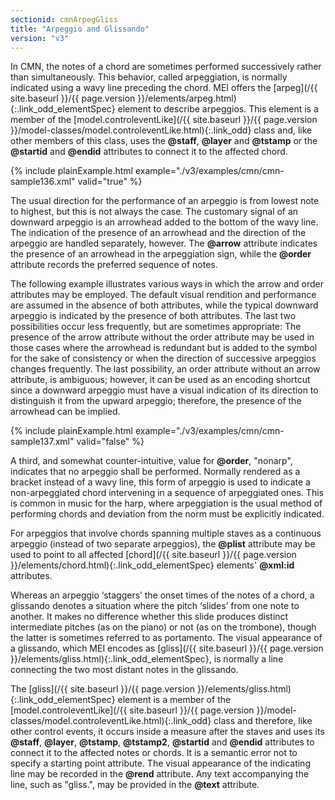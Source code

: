 ```yaml
---
sectionid: cmnArpegGliss
title: "Arpeggio and Glissando"
version: "v3"
---
```




In CMN, the notes of a chord are sometimes performed successively rather than
simultaneously. This behavior, called arpeggiation, is normally indicated
using a wavy line preceding the chord. MEI offers the [arpeg](/{{ site.baseurl }}/{{ page.version }}/elements/arpeg.html){:.link_odd_elementSpec} element
to describe arpeggios. This element is a member of the [model.controleventLike](/{{ site.baseurl }}/{{ page.version }}/model-classes/model.controleventLike.html){:.link_odd} class and, like other members of this class, uses the
**@staff**, **@layer** and **@tstamp** or the **@startid** and
**@endid** attributes to connect it to the affected chord.

{% include plainExample.html example="./v3/examples/cmn/cmn-sample136.xml" valid="true" %}


The usual direction for the performance of an arpeggio is from lowest note to highest,
but this is not always the case. The customary signal of an downward arpeggio is an
arrowhead added to the bottom of the wavy line. The indication of the presence of
an
arrowhead and the direction of the arpeggio are handled separately, however. The
**@arrow** attribute indicates the presence of an arrowhead in the arpeggiation
sign, while the **@order** attribute records the preferred sequence of notes.

The following example illustrates various ways in which the arrow and order attributes
may be employed. The default visual rendition and performance are assumed in the absence
of both attributes, while the typical downward arpeggio is indicated by the presence
of
both attributes. The last two possibilities occur less frequently, but are sometimes
appropriate: The presence of the arrow attribute without the order attribute may be
used
in those cases where the arrowhead is redundant but is added to the symbol for the
sake of
consistency or when the direction of successive arpeggios changes frequently. The
last
possibility, an order attribute without an arrow attribute, is ambiguous; however,
it can
be used as an encoding shortcut since a downward arpeggio must have a visual indication
of
its direction to distinguish it from the upward arpeggio; therefore, the presence
of the
arrowhead can be implied.

{% include plainExample.html example="./v3/examples/cmn/cmn-sample137.xml" valid="false" %}


A third, and somewhat counter-intuitive, value for **@order**, "nonarp", indicates
that no arpeggio shall be performed. Normally rendered as a bracket instead of a wavy
line, this form of arpeggio is used to indicate a non-arpeggiated chord intervening
in a
sequence of arpeggiated ones. This is common in music for the harp, where arpeggiation
is
the usual method of performing chords and deviation from the norm must be explicitly
indicated.



For arpeggios that involve chords spanning multiple staves as a continuous arpeggio
(instead of two separate arpeggios), the **@plist** attribute may be used to point
to all affected [chord](/{{ site.baseurl }}/{{ page.version }}/elements/chord.html){:.link_odd_elementSpec} elements' **@xml:id** attributes.



Whereas an arpeggio ‘staggers’ the onset times of the notes of a
chord, a glissando denotes a situation where the pitch
‘slides’ from one note to another. It makes no difference whether
this slide produces distinct intermediate pitches (as on the piano) or not (as on
the
trombone), though the latter is sometimes referred to as portamento. The
visual appearance of a glissando, which MEI encodes as [gliss](/{{ site.baseurl }}/{{ page.version }}/elements/gliss.html){:.link_odd_elementSpec}, is
normally a line connecting the two most distant notes in the glissando.


The [gliss](/{{ site.baseurl }}/{{ page.version }}/elements/gliss.html){:.link_odd_elementSpec} element is a member of the [model.controleventLike](/{{ site.baseurl }}/{{ page.version }}/model-classes/model.controleventLike.html){:.link_odd} class and therefore, like other control events, it
occurs inside a measure after the staves and uses its **@staff**, **@layer**,
**@tstamp**, **@tstamp2**, **@startid** and **@endid**
attributes to connect it to the affected notes or chords. It is a semantic error not
to
specify a starting point attribute. The visual appearance of the indicating line may
be
recorded in the **@rend** attribute. Any text accompanying the line, such as
"gliss.", may be provided in the **@text** attribute.


